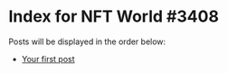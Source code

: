 # Index for NFT World #3408
Posts will be displayed in the order below:

- [Your first post](./001-first.md)

